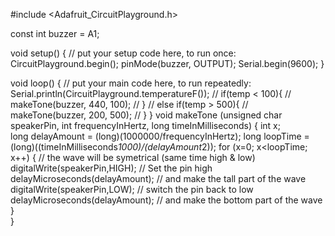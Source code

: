 #include <Adafruit_CircuitPlayground.h>

const int buzzer = A1;

void setup() {
  // put your setup code here, to run once:
  CircuitPlayground.begin();
  pinMode(buzzer, OUTPUT);
  Serial.begin(9600);
}

void loop() {
  // put your main code here, to run repeatedly:  
   Serial.println(CircuitPlayground.temperatureF());
//   if(temp < 100){
//      makeTone(buzzer, 440, 100);
//   }
//   else if(temp > 500){
//    makeTone(buzzer, 200, 500);
//   }
}
void makeTone (unsigned char speakerPin, int frequencyInHertz, long timeInMilliseconds) {
  int x;   
  long delayAmount = (long)(1000000/frequencyInHertz);
  long loopTime = (long)((timeInMilliseconds*1000)/(delayAmount*2));
  for (x=0; x<loopTime; x++) {        // the wave will be symetrical (same time high & low)
     digitalWrite(speakerPin,HIGH);   // Set the pin high
     delayMicroseconds(delayAmount);  // and make the tall part of the wave
     digitalWrite(speakerPin,LOW);    // switch the pin back to low
     delayMicroseconds(delayAmount);  // and make the bottom part of the wave
  }  
}
